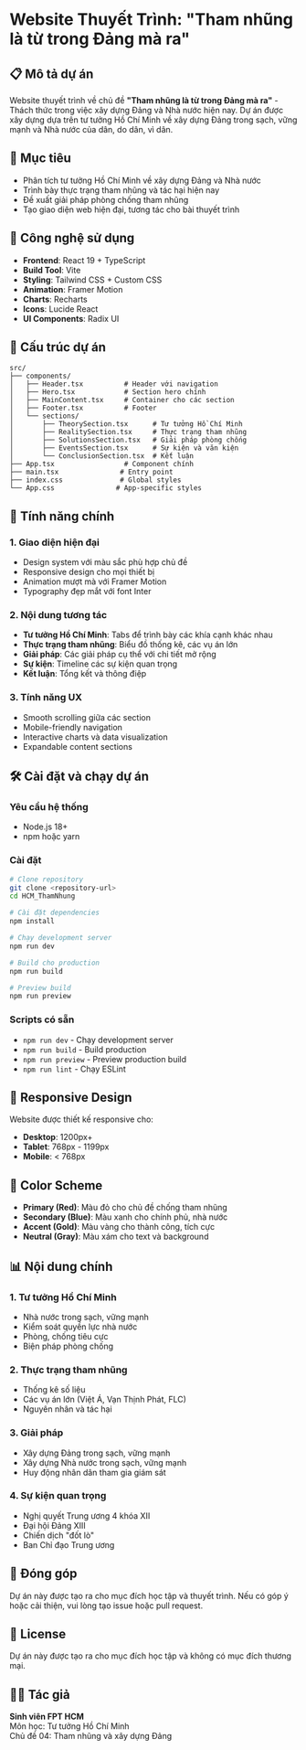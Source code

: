 # Website Thuyết Trình: "Tham nhũng là từ trong Đảng mà ra"

## 📋 Mô tả dự án

Website thuyết trình về chủ đề **"Tham nhũng là từ trong Đảng mà ra"** - Thách thức trong việc xây dựng Đảng và Nhà nước hiện nay. Dự án được xây dựng dựa trên tư tưởng Hồ Chí Minh về xây dựng Đảng trong sạch, vững mạnh và Nhà nước của dân, do dân, vì dân.

## 🎯 Mục tiêu

- Phân tích tư tưởng Hồ Chí Minh về xây dựng Đảng và Nhà nước
- Trình bày thực trạng tham nhũng và tác hại hiện nay
- Đề xuất giải pháp phòng chống tham nhũng
- Tạo giao diện web hiện đại, tương tác cho bài thuyết trình

## 🚀 Công nghệ sử dụng

- **Frontend**: React 19 + TypeScript
- **Build Tool**: Vite
- **Styling**: Tailwind CSS + Custom CSS
- **Animation**: Framer Motion
- **Charts**: Recharts
- **Icons**: Lucide React
- **UI Components**: Radix UI

## 📁 Cấu trúc dự án

```
src/
├── components/
│   ├── Header.tsx          # Header với navigation
│   ├── Hero.tsx            # Section hero chính
│   ├── MainContent.tsx     # Container cho các section
│   ├── Footer.tsx          # Footer
│   └── sections/
│       ├── TheorySection.tsx      # Tư tưởng Hồ Chí Minh
│       ├── RealitySection.tsx     # Thực trạng tham nhũng
│       ├── SolutionsSection.tsx   # Giải pháp phòng chống
│       ├── EventsSection.tsx      # Sự kiện và văn kiện
│       └── ConclusionSection.tsx  # Kết luận
├── App.tsx                 # Component chính
├── main.tsx               # Entry point
├── index.css              # Global styles
└── App.css               # App-specific styles
```

## 🎨 Tính năng chính

### 1. **Giao diện hiện đại**
- Design system với màu sắc phù hợp chủ đề
- Responsive design cho mọi thiết bị
- Animation mượt mà với Framer Motion
- Typography đẹp mắt với font Inter

### 2. **Nội dung tương tác**
- **Tư tưởng Hồ Chí Minh**: Tabs để trình bày các khía cạnh khác nhau
- **Thực trạng tham nhũng**: Biểu đồ thống kê, các vụ án lớn
- **Giải pháp**: Các giải pháp cụ thể với chi tiết mở rộng
- **Sự kiện**: Timeline các sự kiện quan trọng
- **Kết luận**: Tổng kết và thông điệp

### 3. **Tính năng UX**
- Smooth scrolling giữa các section
- Mobile-friendly navigation
- Interactive charts và data visualization
- Expandable content sections

## 🛠️ Cài đặt và chạy dự án

### Yêu cầu hệ thống
- Node.js 18+ 
- npm hoặc yarn

### Cài đặt
```bash
# Clone repository
git clone <repository-url>
cd HCM_ThamNhung

# Cài đặt dependencies
npm install

# Chạy development server
npm run dev

# Build cho production
npm run build

# Preview build
npm run preview
```

### Scripts có sẵn
- `npm run dev` - Chạy development server
- `npm run build` - Build production
- `npm run preview` - Preview production build
- `npm run lint` - Chạy ESLint

## 📱 Responsive Design

Website được thiết kế responsive cho:
- **Desktop**: 1200px+
- **Tablet**: 768px - 1199px  
- **Mobile**: < 768px

## 🎨 Color Scheme

- **Primary (Red)**: Màu đỏ cho chủ đề chống tham nhũng
- **Secondary (Blue)**: Màu xanh cho chính phủ, nhà nước
- **Accent (Gold)**: Màu vàng cho thành công, tích cực
- **Neutral (Gray)**: Màu xám cho text và background

## 📊 Nội dung chính

### 1. Tư tưởng Hồ Chí Minh
- Nhà nước trong sạch, vững mạnh
- Kiểm soát quyền lực nhà nước
- Phòng, chống tiêu cực
- Biện pháp phòng chống

### 2. Thực trạng tham nhũng
- Thống kê số liệu
- Các vụ án lớn (Việt Á, Vạn Thịnh Phát, FLC)
- Nguyên nhân và tác hại

### 3. Giải pháp
- Xây dựng Đảng trong sạch, vững mạnh
- Xây dựng Nhà nước trong sạch, vững mạnh
- Huy động nhân dân tham gia giám sát

### 4. Sự kiện quan trọng
- Nghị quyết Trung ương 4 khóa XII
- Đại hội Đảng XIII
- Chiến dịch "đốt lò"
- Ban Chỉ đạo Trung ương

## 🤝 Đóng góp

Dự án này được tạo ra cho mục đích học tập và thuyết trình. Nếu có góp ý hoặc cải thiện, vui lòng tạo issue hoặc pull request.

## 📄 License

Dự án này được tạo ra cho mục đích học tập và không có mục đích thương mại.

## 👨‍💻 Tác giả

**Sinh viên FPT HCM**  
Môn học: Tư tưởng Hồ Chí Minh  
Chủ đề 04: Tham nhũng và xây dựng Đảng